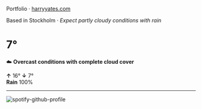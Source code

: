 Portfolio · [harryyates.com](https://harryyates.com)

<!-- WEATHER_START -->
Based in Stockholm · *Expect partly cloudy conditions with rain*

# 7°
☁️ **Overcast conditions with complete cloud cover**

**↑** 16° **↓** 7°  
**Rain** 100%

---
<!-- WEATHER_END -->

<p align="left">
  <a>
    <img src="https://spotify-github-profile.kittinanx.com/api/view?uid=bigbello&cover_image=true&theme=natemoo-re&show_offline=true&background_color=121212&interchange=false&bar_color=53b14f&bar_color_cover=false" alt="spotify-github-profile">
  </a>
</p>